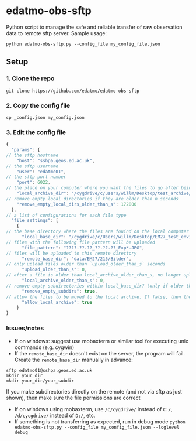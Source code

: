 # edatmo-obs-sftp
 Python script to manage the safe and reliable transfer of raw observation data to remote sftp server. Sample usage:


 ```
python edatmo-obs-sftp.py --config_file my_config_file.json
```

## Setup

### 1. Clone the repo

```
git clone https://github.com/edatmo/edatmo-obs-sftp
```

### 2. Copy the config file

```
cp _config.json my_config.json
```


### 3. Edit the config file


```javascript
{
  "params": {
// the sftp hostname
    "host": "sshpa.geos.ed.ac.uk",
// the sftp username
    "user": "edatmo01",
// the sftp port number
    "port": 6022,
// the place on your computer where you want the files to go after being successfully uploaded
    "local_archive_dir": "/cygdrive/c/users/willm/Desktop/test_archive/",
// remove empty local directories if they are older than n seconds
    "remove_empty_local_dirs_older_than_s": 172800
  },
// a list of configurations for each file type
  "file_settings": [
    {
// the base directory where the files are fouind on the local computer
      "local_base_dir": "/cygdrive/c/Users/willm/Desktop/EM27_test_environment/Public/Documents/EM27/CAMTRACKER/Bilder",
// files with the following file pattern will be uploaded
      "file_pattern": "????.??.??_??.??.??_Exp*.JPG",
// files will be uploaded to this remote directory
      "remote_base_dir": "data/EM27/215/Bilder",
// only upload files older than `upload_older_than_s` seconds
      "upload_older_than_s": 0,
// after a file is older than local_archive_older_than_s, no longer upload the file. Instead, move file to local_archive_dir
      "local_archive_older_than_s": 0,
// remove empty subdirectories within local_base_dir? (only if older than remove_empty_local_dirs_older_than_s)
      "remove_empty_subdirs": true,
// allow the files to be moved to the local archive. If false, then the files will not be moved out of local_base_dir and will always be re-uploaded
      "allow_local_archive": true
    }
}
```

### Issues/notes

- If on windows: suggest use mobaxterm or similar tool for executing unix commands (e.g. cygwin)
- If the `remote_base_dir` doesn't exist on the server, the program will fail. Create the `remote_base_dir` manually in advance:

```
sftp edatmo01@sshpa.geos.ed.ac.uk
mkdir your_dir
mkdir your_dir/your_subdir
```

If you make subdirectories directly on the remote (and not via sftp as just shown), then make sure the file permissions are correct

- If on windows using mobaxterm, use `/c/cygdrive/` instead of `C:/`, `/d/cycgdrive/` instead of `D:/`, etc.
- If something is not transferring as expected, run in debug mode `python edatmo-obs-sftp.py --config_file my_config_file.json --loglevel debug`

